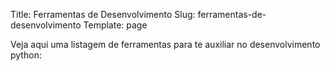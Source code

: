 Title: Ferramentas de Desenvolvimento
Slug: ferramentas-de-desenvolvimento
Template: page

Veja aqui uma listagem de ferramentas para te auxiliar no desenvolvimento python:
